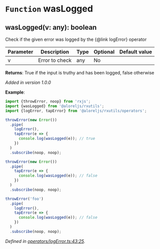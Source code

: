 # `Function` wasLogged

## wasLogged(v: any): boolean

Check if the given error was logged by the {@link logError} operator

| **Parameter** | **Description** | **Type** | **Optional** | **Default value** |
|---------------|-----------------|----------|--------------|-------------------|
| v | Error to check | <span>any</span> | No |  |

**Returns**: True if the input is truthy and has been logged, false otherwise

*Added in version 1.0.0*

**Example**:
```typescript
import {throwError, noop} from 'rxjs';
import {wasLogged} from '@aloreljs/rxutils';
import {logError, tapError} from '@aloreljs/rxutils/operators';

throwError(new Error())
  .pipe(
    logError(),
    tapError(e => {
      console.log(wasLogged(e)); // true
    })
  )
  .subscribe(noop, noop);

throwError(new Error())
  .pipe(
    tapError(e => {
      console.log(wasLogged(e)); // false
    })
  )
  .subscribe(noop, noop);

throwError('foo')
  .pipe(
    logError(),
    tapError(e => {
      console.log(wasLogged(e)); // false
    })
  )
  .subscribe(noop, noop);
```

*Defined in [operators/logError.ts:43:25](https://github.com/Alorel/rxutils/blob/8e90b03/projects/rxutils/operators/logError.ts#L43).*